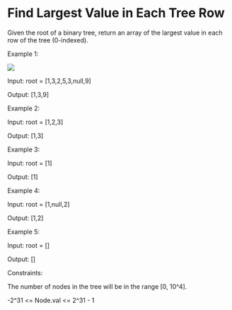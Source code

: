 # Find Largest Value in Each Tree Row

Given the root of a binary tree, return an array of the largest value in each row of the tree (0-indexed).

 

 

Example 1:

<img src="https://assets.leetcode.com/uploads/2020/08/21/largest_e1.jpg">

Input: root = [1,3,2,5,3,null,9]

Output: [1,3,9]

Example 2:

Input: root = [1,2,3]

Output: [1,3]

Example 3:

Input: root = [1]

Output: [1]

Example 4:

Input: root = [1,null,2]

Output: [1,2]

Example 5:

Input: root = []

Output: []
 

Constraints:

The number of nodes in the tree will be in the range [0, 10^4].

-2^31 <= Node.val <= 2^31 - 1
